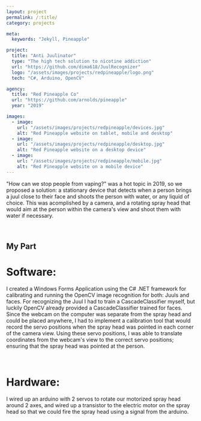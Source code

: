```yaml
---
layout: project
permalink: /:title/
category: projects

meta:
  keywords: "Jekyll, Pineapple"

project:
  title: "Anti Juulinator"
  type: "The high tech solution to nicotine addiction"
  url: "https://github.com/dima618/JuulRecognizer"
  logo: "/assets/images/projects/redpineapple/logo.png"
  tech: "C#, Arduino, OpenCV"

agency:
  title: "Red Pineapple Co"
  url: "https://github.com/arnolds/pineapple"
  year: "2019"

images:
  - image:
    url: "/assets/images/projects/redpineapple/devices.jpg"
    alt: "Red Pineapple website on tablet, mobile and desktop"
  - image:
    url: "/assets/images/projects/redpineapple/desktop.jpg"
    alt: "Red Pineapple website on a desktop device"
  - image:
    url: "/assets/images/projects/redpineapple/mobile.jpg"
    alt: "Red Pineapple website on a mobile device"
---
```

<p style="padding: 0 0 2rem;">"How can we stop people from vaping?" was a hot topic in 2019, so we proposed a solution: a stationary device that detects when a person brings a juul close to their face and shoots the person with water, or any liquid of choice. This was acomplished by a camera, and a rotating spray head that would aim at the person within the camera's view and shoot them with water if necessary.</p>
<h2>My Part</h2>
<h1>Software:</h1>
<p style="padding: 0 0 2rem;">I created a Windows Forms Application using the C# .NET framework for calibrating and running the OpenCV image recognition for both: Juuls and faces. For recognizing the Juul I had to train a CascadeClassifier myself, but luckily OpenCV already provided a CascadeClassifier trained for faces. Since the webcam on the computer was separate from the spray head and could be placed anywhere, I had to implement a calibration tool that would record the servo positions when the spray head was pointed in each corner of the camera view. Using these servo positions, I was able to translate coordinates from the webcam's view to the correct servo positions; ensuring that the spray head was pointed at the person.</p>
<h1>Hardware:</h1>
<p style="padding: 0 0 2rem;">I wired up an arduino with 2 servos to rotate our motorized spray head around 2 axes, and wired up a transistor to the electric motor on the spray head so that we could fire the spray head using a signal from the arduino.</p>

